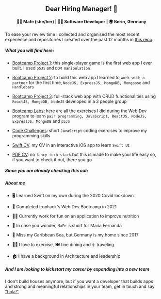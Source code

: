 <div align="center">
  <h2> Dear Hiring Manager! 👋 </h2>
</div>

<div align="center">
  <h4><b> 👩‍🦳 Mafe (she/her) | 👩‍💻 Software Developer | 🌍 Berin, Germany </b></h4>
</div> 



To ease your review time I collected and organised the most recent experience and repositories I created over the past 12 months in [this repo](https://github.com/mafebracho/mafebracho).



##### What you will find here:

- [Bootcamp Project 1](https://github.com/mafebracho/dear-hiring-manager/tree/main/bootcamp-project-1): this single-player game is the first web app I ever built. I used `p5JS` and `DOM manipulation`

- [Bootcamp Project 2](https://github.com/mafebracho/dear-hiring-manager/tree/main/bootcamp-project-2): to build this web app I learned to `work with a partner` for the first time, `NodeJS, ExpressJS, MongoDB, Mongoose` and `Handlebars`

- [Bootcamp Project 3](https://github.com/mafebracho/dear-hiring-manager/tree/main/bootcamp-project-3): full-stack web app with CRUD functionalities using `ReactJS, MongoDB, NodeJS` developed in a 3 people group

- [Bootcamp Labs](https://github.com/mafebracho/dear-hiring-manager/tree/main/bootcamp-labs): here are all the exercises I did during the Web Dev program to learn `pair programming, JavaScript, ReactJS, NodeJS, ExpressJS, MongoDB` and `p5JS`

- [Code Challenges](https://github.com/mafebracho/dear-hiring-manager/tree/main/code-challenges): short `JavaScript` coding exercises to improve my programming skills

- [Swift CV](https://github.com/mafebracho/dear-hiring-manager/tree/main/swift-cv): my CV in an interactive iOS app to learn `Swift UI`

- [PDF CV](https://github.com/mafebracho/dear-hiring-manager/tree/main/pdf-cv): no `fancy tech stack` but this is made to make your life easy so, if you want to check it out, there you go


  
##### Since you are already checking this out:

##### **About me**

- 🖥 Learned Swift on my own during the 2020 Covid lockdown

- 🏅 Completed Ironhack's Web Dev Bootcamp in 2021

- 👩‍💻 Currently work for fun on an application to improve nutrition

- 🤔 In case you wonder, `MaFe` is short for Maria Fernanda

- 🌴 Miss my Caribbean Sea, but Germany is my home since 2017

- 🏋️‍♀️ I love to exercise, 🍽 fine dining and ✈️ traveling

- 🏠 I have  a background in Architecture and leadership
  


##### And I am looking to kickstart my career by expanding into a new team

I don't build houses anymore, but if you want a developer that builds apps and strong and meaningful relationships in your team, get in touch and say ["hola!"](https://www.linkedin.com/in/maria-fernanda-bracho/?locale=en_US)

